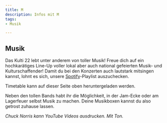 ```yaml
---
title: M
description: Infos mit M
tags:
- Musik

---
```


## Musik
Das Kulti 22 lebt unter anderem von toller Musik! Freue dich auf ein hochkarätiges Line-Up voller lokal aber auch national gefeierten Musik- und Kulturschaffender! Damit du bei den Konzerten auch lautstark mitsingen kannst, lohnt es sich, unsere [Spotify](https://open.spotify.com/playlist/7dSIbpFab9sjTPTDRAJbOx?si=6f72b9150e3744b2)-Playlist auszuchecken.

Timetable kann auf dieser Seite oben heruntergeladen werden.

Neben den tollen Bands habt ihr die Möglichkeit, in der Jam-Ecke oder am Lagerfeuer selbst Musik zu machen. Deine Musikboxen kannst du also getrost zuhause lassen.

*Chuck Norris kann YouTube Videos ausdrucken. Mit Ton.*
